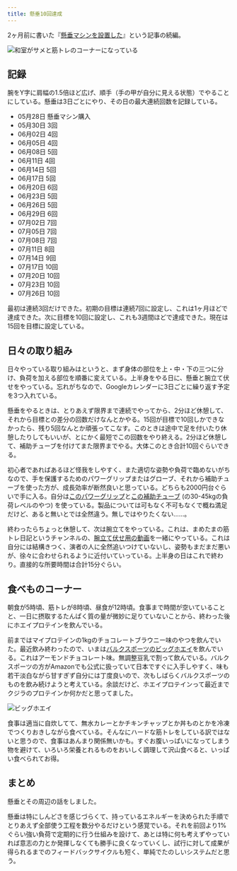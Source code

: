 ```yaml
---
title: 懸垂10回達成
---
```

2ヶ月前に書いた『[懸垂マシンを設置した](https://r7kamura.com/articles/2022-05-28-chinning-machine-st115)』という記事の続編。

![](https://lh3.googleusercontent.com/docs/AG8NV2ZpxHMWhrf6_tpNYyZCH6FqWfMUobcbvPOkDKeRA8FRqs_qcAiSQwUuk8VfQ-s0vxaZxgcN-N8M4vjNlR11dJjBB49UdG5BiQyl3NV_2ERgv2ZErS8b4B5LgTAr1VVKIgMlNmyn7BoEM1gmD1YldxEUtKuXmZ_diV65ZTMGQz1hcGu9WvTL3YkWE4L4D98PzPN7ueQSqxtKzWJgJ6JPWs4qke9iwtnBojkTam0KLA-PGlIsBpbT2UY-CdaWKlpKT_AXefyXNFrCgJpMpxVynhG_B6AZWljxkakpE7vuitfNxCsX-l6syz-N4IOVO5eOYt3cWTeA2ks1KMCnfhJM0Y3j3bD50tDHhbzkIJzCfjpvMJCmLMnBpc0JYsrvLmIig59zx0tXSogkUy89E0aURtjVsY0Fp1VvntvaRTlKE23eCcsEABruIkT93jhz0EcTIwx_rRfnoSknlPErEJs7ptbRbbcIQhFdixMBEOqDftn51crivSI9CdqmbxTTUMiCUGktWjfMw2qmKjUTBUtTvlPeWn6jx-wYMQlVG51Ci_fFOuvxKZ-N6YQbmBld6qqBJIBnWkoWkPoMbi3daGFIDMD0yLAEZOnLt1RNKtdRW6byvv9bypkOuIrwjttFSHi67LjeiwUO02ImUCN1aZK6xgFvzGF0gELcAh9o7dUlWNTTVWcCTzuWHNvO9WIwV8d89xmJ7kHtFJBZXupiYo5W3LL2hKLPEuHGco9FGa_hDmX5_9JYVOD7DBIGP1r7lnmfk9n4LT1e0lVGmGDRYZ_SR8fFV2a73_B7y-mN0eE-Z_xmd-d36T4kwDj6ZjQrKIi6WS7Kbv_MxnMhIfEilhGiwwOatOS06rkLVRO3WwuGZCwY3-tL67XfAVvWN-6s2Va-9njy7k-toZhp6jwmtjtmbIxVF8y8Lf9vlwk2LDVioFJFEqRF-iOeq_8-NoW_ihZ12jxcd_DkzT1Tz-8xQhNfJltNzfrBlIWcFufYmcoXT-TjHgzJktmvW9EL0V-dtPe2bSytYTGqhmCzeJVOJC7UzWbHHGBUs7NyGOOrK1PS4hKVWwCQOPYFz5SX7JJGvaq9JvvKgAK_5vwkfjvB9U7LzvqHLiOh0Yc2gHg13c47LvC6gZtUDeNn7Nn6mM36bNER0YSfOoH6T05QTR3p_rZIGYczn--JtsmcTzEo6sRUofMGVbGbjmXdgDN2huKHQeFScNFLGri__4wFDzJxwrw9sDUCTZcb2llvRQ1ZOpSi-1I7hmDVGA "和室がサメと筋トレのコーナーになっている")

記録
--

腕をY字に肩幅の1.5倍ほど広げ、順手（手の甲が自分に見える状態）でやることにしている。懸垂は3日ごとにやり、その日の最大連続回数を記録している。

*   05月28日 懸垂マシン購入
*   05月30日 3回
*   06月02日 4回
*   06月05日 4回
*   06月08日 5回
*   06月11日 4回
*   06月14日 5回
*   06月17日 5回
*   06月20日 6回
*   06月23日 5回
*   06月26日 5回
*   06月29日 6回
*   07月02日 7回
*   07月05日 7回
*   07月08日 7回
*   07月11日 8回
*   07月14日 9回
*   07月17日 10回
*   07月20日 10回
*   07月23日 10回
*   07月26日 10回

最初は連続3回だけできた。初期の目標は連続7回に設定し、これは1ヶ月ほどで達成できた。次に目標を10回に設定し、これも3週間ほどで達成できた。現在は15回を目標に設定している。

日々の取り組み
-------

日々やっている取り組みはというと、まず身体の部位を上・中・下の三つに分け、負荷を加える部位を順番に変えている。上半身をやる日に、懸垂と腕立て伏せをやっている。忘れがちなので、Googleカレンダーに3日ごとに繰り返す予定を3つ入れている。

懸垂をやるときは、とりあえず限界まで連続でやってから、2分ほど休憩して、それから目標との差分の回数だけなんとかやる。15回が目標で10回しかできなかったら、残り5回なんとか頑張ってこなす。このときは途中で足を付いたり休憩したりしてもいいが、とにかく最短でこの回数をやり終える。2分ほど休憩して、補助チューブを付けてまた限界までやる。大体このとき合計10回ぐらいできる。

初心者であればあるほど怪我をしやすく、また適切な姿勢や負荷で臨めないがちなので、手を保護するためのパワーグリップまたはグローブ、それから補助チューブを使った方が、成長効率が断然良いと思っている。どちらも2000円台ぐらいで手に入る。自分は[このパワーグリップ](https://www.amazon.co.jp/dp/B07SN3K6QY)と[この補助チューブ](https://www.amazon.co.jp/dp/B08J3RLXRD) (の30-45kgの負荷レベルのやつ) を使っている。製品については可もなく不可もなくで概ね満足だけど、あると無いとでは全然違う。無しではやりたくない……。

終わったらちょっと休憩して、次は腕立てをやっている。これは、まめたまの筋トレ日記というチャンネルの、[腕立て伏せ用の動画](https://www.youtube.com/watch?v=AL6KJ4gPx0c&list=PLJWXeNPGozjtVGumqcAacWnJxX7YsNo4e&index=3&ab_channel=%E3%81%BE%E3%82%81%E3%81%9F%E3%81%BE%E3%81%AE%E7%AD%8B%E3%83%88%E3%83%AC%E6%97%A5%E8%A8%98)を一緒にやっている。これは自分には結構きつく、演者の人に全然追いつけていないし、姿勢もまだまだ悪いが、徐々に合わせられるように近付いていっている。上半身の日はこれで終わり。直接的な所要時間は合計15分ぐらい。

食べものコーナー
--------

朝食が5時頃、筋トレが8時頃、昼食が12時頃。食事まで時間が空いていることと、一日に摂取するたんぱく質の量が微妙に足りていないことから、終わった後にホエイプロテインを飲んでいる。

前まではマイプロテインの1kgのチョコレートブラウニー味のやつを飲んでいた。最近飲み終わったので、いまは[バルクスポーツのビッグホエイ](https://www.amazon.co.jp/dp/B086JSPKT3)を飲んでいる。これはアーモンドチョコレート味。無調整豆乳で割って飲んでいる。バルクスポーツの方がAmazonでも公式に扱っていて日本ですぐに入手しやすく、味も若干淡白ながら甘すぎず自分には丁度良いので、次もしばらくバルクスポーツのものを飲み続けようと考えている。余談だけど、ホエイプロテインって最近までクジラのプロテインか何かだと思ってました。

![](https://lh3.googleusercontent.com/docs/AG8NV2ZPBm-e2_p8TMh8EFNbv9K8LyGKRzxVUhuU2w7vrY8nTh6C2Gc8N9pYCDtokwArLWrEmLmxWJy0qGP2bXabpk3htepnWX0iRWauwGu6zx1DRRfv3p0akTL0S5sxObgLQSB0w87wgK14Eudfh7Ql_pfDKEf_VKfhu-C3H0qNo2gW53pGiPaRjr4PtNNJymruQ8IqQEpr8ROe142GhW-WsictjAedB1YmE965B_l2HZruxeCq3oFqIgVq9pSaviHf4n_ey1YVuqfytiYcqNd9Ht_dKBHwRSx6v6VOvbHf_phD7uR10NVfOIwJiuttl5YGPY5MH3wojnAq0kSBSw-NKvlEPq3qM_MKXLRUJfUy8Ntd780Q-w_rJVDHoQ1K1LcS49Q7u9H37XYvWiyLmDIXFMoqwnPG0pMvh7-JS0PphWSQMwTgeSpVESVo4_65EHwnVrAmiUWiU6Z-toKJcdI4Ca203ekDzUinx0gdQxe6kNvVm9evItiBGaGV6HbKO5cMhfYoPyX568xFxtkE1fmRTztBjKck2HoVgCaFfY6XDDP65Eb8T1X0BeJYlT4q1AeAL72fCzrilvufSJ21nmV42W6E8_ML2dgulxE04gOd8P0gWROJ_5Ixu7rLL5N6iJfMaOdvhDwL5ElNtnwmPFLP4p26lEL-as1c3q3JK87AMISjEw3h_iRaxwc_saUk2R0A2D4EB14gr5bEK1LvjLY0mRDYv3Nw65fiZwkE_L4uK3X7z1iA9Xa00GMqQKhqVBQq82QSKaCb1AQ_WTLLdnuelZNvPnE9NWPgChALX6Z7C9M58WbGuMXfWeOrNBszUM2fz1jV0qzYXOEYdvgptjCrsEI6bCxMYAJsHkn8EO-X-v6N0QZCzSb8pi3eCmdqdAvUmQXQOrH0KLtg_ESAm8LO7y2xaWiucmmRzMoptjNi4G9YL3QVkTsTi3mSRnVn7J9Pbsghcj16tZ8hfWQwaP9uYz_qSrMG691uIFFFUi6NOX2MBEAmMo1MS_-aBYLy194R3zhWzWBYn6H4bQ03OVDJGghB3xNzgtOMOFZIC1UdRBddZZ6rUOTAfeNh-ScNirLP9fpAowG-xtAFcdR2LWaT3HFpxyAPm3Y11GS5Ir66um3uTGHALJW0eLgjJwqyJFEZY2DcCp0jwvwfY6MQnSJr9Io9gQwS8gYFXg0OIOAMhd7UhQnXOpiMQB2CYFNYzXe2ZEEMzOXDQTdXsPb8-QGz-Q05Pkrd975y3BKgb7vr7n7BNFRE6g "ビッグホエイ")

食事は適当に自炊してて、無水カレーとかチキンチャップとか丼ものとかを冷凍でつくりおきしながら食べている。そんなにハードな筋トレをしている訳ではないと思うので、食事はあんまり関係無いかも。すぐお腹いっぱいになってしまう物を避けて、いろいろ栄養とれるものをおいしく調理して沢山食べると、いっぱい食べられてお得。

まとめ
---

懸垂とその周辺の話をしました。

懸垂は特にしんどさを感じづらくて、持っているエネルギーを決められた手順でとりあえず全部使う工程を数分やるだけという感覚でいる。それを前回より1%ぐらい強い負荷で定期的に行う仕組みを設けて、あとは特に何も考えずやっていれば意志の力とか発揮しなくても勝手に良くなっていくし、試行に対して成果が得られるまでのフィードバックサイクルも短く、単純でたのしいシステムだと思う。
